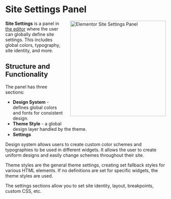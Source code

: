 # Site Settings Panel

<img src="/assets/img/site-settings-panel.png" alt="Elementor Site Settings Panel" style="float: right; width: 300px; margin-left: 20px; margin-bottom: 20px;">

**Site Settings** is a panel in [the editor](/editor/) where the user can globally define site settings. This includes global colors, typography, site identity, and more.

## Structure and Functionality

The panel has three sections:

* **Design System** - defines global colors and fonts for consistent design.
* **Theme Style** - a global design layer handled by the theme.
* **Settings**

Design system allows users to create custom color schemes and typographies to be used in different widgets. It allows the user to create uniform designs and easily change schemes throughout their site. 

Theme styles are the general theme settings, creating set fallback styles for various HTML elements. If no definitions are set for specific widgets, the theme styles are used.

The settings sections allow you to set site identity, layout, breakpoints, custom CSS, etc.
